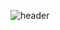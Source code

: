 ![header](https://capsule-render.vercel.app/api?type=waving&color=gruvbox&height=300&section=header&text=welcome😊😊)
